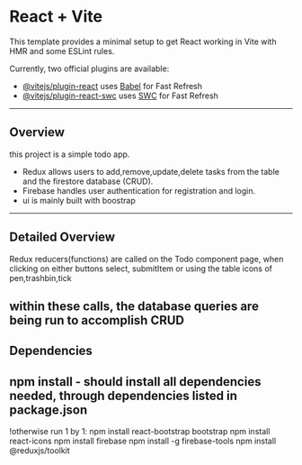 # React + Vite

This template provides a minimal setup to get React working in Vite with HMR and some ESLint rules.

Currently, two official plugins are available:

- [@vitejs/plugin-react](https://github.com/vitejs/vite-plugin-react/blob/main/packages/plugin-react/README.md) uses [Babel](https://babeljs.io/) for Fast Refresh
- [@vitejs/plugin-react-swc](https://github.com/vitejs/vite-plugin-react-swc) uses [SWC](https://swc.rs/) for Fast Refresh

-----------
Overview
---------
this project is a simple todo app.
- Redux allows users to add,remove,update,delete tasks from the table and the firestore database (CRUD).
- Firebase handles user authentication for registration and login.
- ui is mainly built with boostrap
-------------
Detailed Overview
------------
Redux reducers(functions) are called on the Todo component page, when clicking
on either buttons select, submitItem or using the table icons of pen,trashbin,tick

within these calls, the database queries are being run to accomplish CRUD
---------------
Dependencies
-------------------
npm install - should install all dependencies needed, through dependencies listed in package.json
--------
!otherwise run 1 by 1:
npm install react-bootstrap bootstrap
npm install react-icons
npm install firebase
npm install -g firebase-tools
npm install @reduxjs/toolkit
